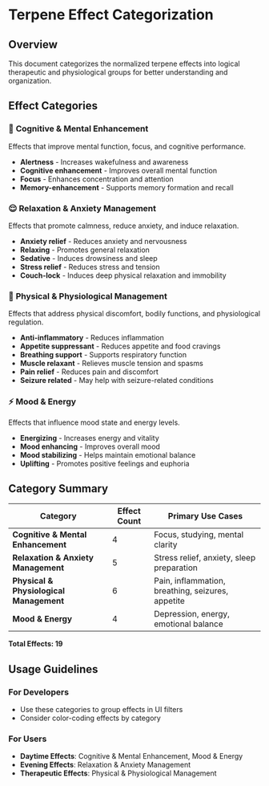 # Terpene Effect Categorization

## Overview

This document categorizes the normalized terpene effects into logical therapeutic and physiological groups for better understanding and
organization.

## Effect Categories

### 🧠 **Cognitive & Mental Enhancement**

Effects that improve mental function, focus, and cognitive performance.

- **Alertness** - Increases wakefulness and awareness
- **Cognitive enhancement** - Improves overall mental function
- **Focus** - Enhances concentration and attention
- **Memory-enhancement** - Supports memory formation and recall

### 😌 **Relaxation & Anxiety Management**

Effects that promote calmness, reduce anxiety, and induce relaxation.

- **Anxiety relief** - Reduces anxiety and nervousness
- **Relaxing** - Promotes general relaxation
- **Sedative** - Induces drowsiness and sleep
- **Stress relief** - Reduces stress and tension
- **Couch-lock** - Induces deep physical relaxation and immobility

### 💪 **Physical & Physiological Management**

Effects that address physical discomfort, bodily functions, and physiological regulation.

- **Anti-inflammatory** - Reduces inflammation
- **Appetite suppressant** - Reduces appetite and food cravings
- **Breathing support** - Supports respiratory function
- **Muscle relaxant** - Relieves muscle tension and spasms
- **Pain relief** - Reduces pain and discomfort
- **Seizure related** - May help with seizure-related conditions

### ⚡ **Mood & Energy**

Effects that influence mood state and energy levels.

- **Energizing** - Increases energy and vitality
- **Mood enhancing** - Improves overall mood
- **Mood stabilizing** - Helps maintain emotional balance
- **Uplifting** - Promotes positive feelings and euphoria

## Category Summary

| Category                                | Effect Count | Primary Use Cases                                 |
| --------------------------------------- | ------------ | ------------------------------------------------- |
| **Cognitive & Mental Enhancement**      | 4            | Focus, studying, mental clarity                   |
| **Relaxation & Anxiety Management**     | 5            | Stress relief, anxiety, sleep preparation         |
| **Physical & Physiological Management** | 6            | Pain, inflammation, breathing, seizures, appetite |
| **Mood & Energy**                       | 4            | Depression, energy, emotional balance             |

**Total Effects: 19**

## Usage Guidelines

### For Developers

- Use these categories to group effects in UI filters
- Consider color-coding effects by category

### For Users

- **Daytime Effects**: Cognitive & Mental Enhancement, Mood & Energy
- **Evening Effects**: Relaxation & Anxiety Management
- **Therapeutic Effects**: Physical & Physiological Management
